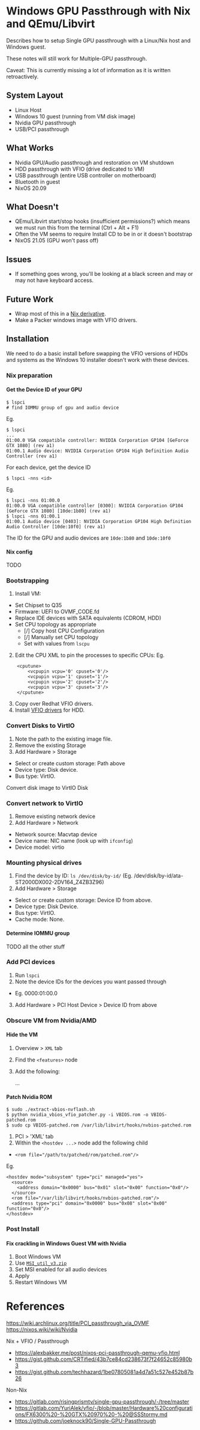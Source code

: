 # Windows GPU Passthrough with Nix and QEmu/Libvirt

Describes how to setup Single GPU passthrough with a Linux/Nix host and Windows guest.

These notes will still work for Multiple-GPU passthrough.

Caveat: This is currently missing a lot of information as it is written retroactively.

## System Layout

* Linux Host
* Windows 10 guest (running from VM disk image)
* Nvidia GPU passthrough
* USB/PCI passthrough

## What Works

* Nvidia GPU/Audio passthrough and restoration on VM shutdown
* HDD passthrough with VFIO (drive dedicated to VM)
* USB passthrough (entire USB controller on motherboard)
* Bluetooth in guest
* NixOS 20.09

## What Doesn't

* QEmu/Libvirt start/stop hooks (insufficient permissions?) which means we must
run this from the terminal (Ctrl + Alt + F1)
* Often the VM seems to require Install CD to be in or it doesn't bootstrap
* NixOS 21.05 (GPU won't pass off)

## Issues

* If something goes wrong, you'll be looking at a black screen and may or may not
have keyboard access.

## Future Work

* Wrap most of this in a [Nix derivative](https://gist.github.com/techhazard/1be07805081a4d7a51c527e452b87b26).
* Make a Packer windows image with VFIO drivers.

## Installation

We need to do a basic install before swapping the VFIO versions of HDDs and systems
as the Windows 10 installer doesn't work with these devices.

### Nix preparation

#### Get the Device ID of your GPU

    $ lspci
    # find IOMMU group of gpu and audio device

Eg.

    $ lspci
    ...
    01:00.0 VGA compatible controller: NVIDIA Corporation GP104 [GeForce GTX 1080] (rev a1)
    01:00.1 Audio device: NVIDIA Corporation GP104 High Definition Audio Controller (rev a1)

For each device, get the device ID

    $ lspci -nns <id>

Eg.

    $ lspci -nns 01:00.0
    01:00.0 VGA compatible controller [0300]: NVIDIA Corporation GP104 [GeForce GTX 1080] [10de:1b80] (rev a1)
    $ lspci -nns 01:00.1
    01:00.1 Audio device [0403]: NVIDIA Corporation GP104 High Definition Audio Controller [10de:10f0] (rev a1)

The ID for the GPU and audio devices are `10de:1b80` and `10de:10f0`


#### Nix config

TODO


### Bootstrapping

1. Install VM:
  * Set Chipset to Q35
  * Firmware: UEFI to OVMF_CODE.fd
  * Replace IDE devices with SATA equivalents (CDROM, HDD)
  * Set CPU topology as appropriate
    * [/] Copy host CPU Configuration
    * [/] Manually set CPU topology
    * Set with values from `lscpu`
2. Edit the CPU XML to pin the processes to specific CPUs:
Eg.
```
    <cputune>
        <vcpupin vcpu='0' cpuset='0'/>
        <vcpupin vcpu='1' cpuset='1'/>
        <vcpupin vcpu='2' cpuset='2'/>
        <vcpupin vcpu='3' cpuset='3'/>
    </cputune>
```
3. Copy over Redhat VFIO drivers.
4. Install [VFIO drivers](https://docs.fedoraproject.org/en-US/quick-docs/creating-windows-virtual-machines-using-virtio-drivers/) for HDD.

### Convert Disks to VirtIO

1. Note the path to the existing image file.
2. Remove the existing Storage
3. Add Hardware > Storage
* Select or create custom storage: Path above
* Device type: Disk device.
* Bus type: VirtIO.

Convert disk image to VirtIO Disk

### Convert network to VirtIO

1. Remove existing network device
2. Add Hardware > Network
* Network source: Macvtap device
* Device name: NIC name (look up with `ifconfig`)
* Device model: virtio

### Mounting physical drives

1. Find the device by ID: `ls /dev/disk/by-id/` (Eg. /dev/disk/by-id/ata-ST2000DX002-2DV164_Z4ZB3Z96)
2. Add Hardware > Storage
* Select or create custom storage: Device ID from above.
* Device type: Disk Device.
* Bus type: VirtIO.
* Cache mode: None.

#### Determine IOMMU group

TODO all the other stuff

### Add PCI devices

1. Run `lspci`
2. Note the device IDs for the devices you want passed through
* Eg. 0000:01:00.0
3. Add Hardware > PCI Host Device > Device ID from above

### Obscure VM from Nvidia/AMD

#### Hide the VM

1. Overview > `XML` tab
2. Find the `<features>` node
3. Add the following:

    <features>
        <hyperv>
            <vendor_id state='on' value='randomid'/>
            ...
        </hyperv>
        <kvm>
          <hidden state="on"/>
        </kvm>
    </features>

#### Patch Nvidia ROM

```
$ sudo ./extract-vbios-nvflash.sh
$ python nvidia_vbios_vfio_patcher.py -i VBIOS.rom -o VBIOS-patched.rom
$ sudo cp VBIOS-patched.rom /var/lib/libvirt/hooks/nvbios-patched.rom
```

1. PCI <Nvidia GPU device id> > 'XML' tab
2. Within the `<hostdev ...>` node add the following child
*   `<rom file="/path/to/patched/rom/patched.rom"/>`

Eg.

    <hostdev mode="subsystem" type="pci" managed="yes">
      <source>
        <address domain="0x0000" bus="0x01" slot="0x00" function="0x0"/>
      </source>
      <rom file="/var/lib/libvirt/hooks/nvbios-patched.rom"/>
      <address type="pci" domain="0x0000" bus="0x08" slot="0x00" function="0x0"/>
    </hostdev>


### Post Install

#### Fix crackling in Windows Guest VM with Nvidia

1. Boot Windows VM
2. Use [`MSI_util_v3.zip`](https://www.mediafire.com/file/ewpy1p0rr132thk/MSI_util_v3.zip/file)
3. Set MSI enabled for all audio devices
4. Apply
5. Restart Windows VM


# References

https://wiki.archlinux.org/title/PCI_passthrough_via_OVMF
https://nixos.wiki/wiki/Nvidia

Nix + VFIO / Passthrough
* https://alexbakker.me/post/nixos-pci-passthrough-qemu-vfio.html
* https://gist.github.com/CRTified/43b7ce84cd238673f7f24652c85980b3
* https://gist.github.com/techhazard/1be07805081a4d7a51c527e452b87b26

Non-Nix
* https://gitlab.com/risingprismtv/single-gpu-passthrough/-/tree/master
* https://gitlab.com/YuriAlek/vfio/-/blob/master/Hardware%20configurations/FX6300%20-%20GTX%20970%20-%20@SSStormy.md
* https://github.com/joeknock90/Single-GPU-Passthrough
